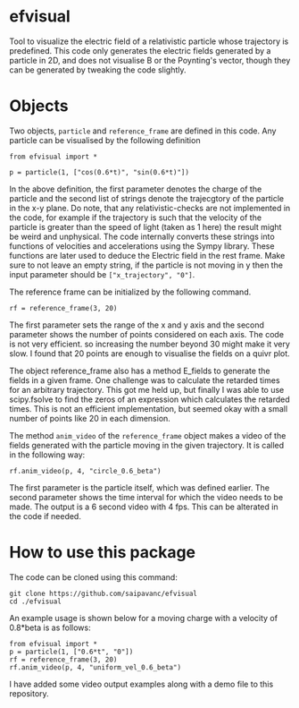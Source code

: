 # efvisual
Tool to visualize the electric field of a relativistic particle whose trajectory is predefined. This code only generates the electric fields generated by a particle in 2D, and does not visualise B or the Poynting's vector, though they can be generated by tweaking the code slightly.

# Objects
Two objects, `particle` and `reference_frame` are defined in this code. Any particle can be visualised by the following definition

```
from efvisual import *

p = particle(1, ["cos(0.6*t)", "sin(0.6*t)"])
```
In the above definition, the first parameter denotes the charge of the particle and the second list of strings denote the trajecgtory of the particle in the x-y plane. Do note, that any relativistic-checks are not implemented in the code, for example if the trajectory is such that the velocity of the particle is greater than the speed of light (taken as 1 here) the result might be weird and unphysical. The code internally converts these strings into functions of velocities and accelerations using the Sympy library. These functions are later used to deduce the Electric field in the rest frame. Make sure to not leave an empty string, if the particle is not moving in y then the input parameter should be `["x_trajectory", "0"]`.

The reference frame can be initialized by the following command.

```
rf = reference_frame(3, 20)
```
The first parameter sets the range of the x and y axis and the second parameter shows the number of points considered on each axis. The code is not very efficient. so increasing the number beyond 30 might make it very slow. I found that 20 points are enough to visualise the fields on a quivr plot.

The object reference_frame also has a method E_fields to generate the fields in a given frame. One challenge was to calculate the retarded times for an arbitrary trajectory. This got me held up, but finally I was able to use scipy.fsolve to find the zeros of an expression which calculates the retarded times. This is not an efficient implementation, but seemed okay with a small number of points like 20 in each dimension. 

The method `anim_video` of the `reference_frame` object makes a video of the fields generated with the particle moving in the given trajectory. It is called in the following way:
```
rf.anim_video(p, 4, "circle_0.6_beta")
```
The first parameter is the particle itself, which was defined earlier. The second parameter shows the time interval for which the video needs to be made. The output is a 6 second video with 4 fps. This can be alterated in the code if needed.

# How to use this package

The code can be cloned using this command:
```
git clone https://github.com/saipavanc/efvisual
cd ./efvisual
```

An example usage is shown below for a moving charge with a velocity of 0.8*beta is as follows:
```
from efvisual import *
p = particle(1, ["0.6*t", "0"])
rf = reference_frame(3, 20)
rf.anim_video(p, 4, "uniform_vel_0.6_beta")
```

I have added some video output examples along with a demo file to this repository.
